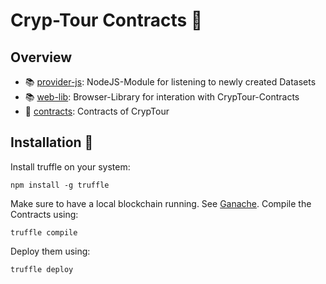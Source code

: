 # Cryp-Tour Contracts :scroll:
## Overview

 - :books: [provider-js](https://github.com/Cryp-Tour/provider-js): NodeJS-Module for listening to newly created Datasets
 - :books: [web-lib](https://github.com/Cryp-Tour/web-lib): Browser-Library for interation with CrypTour-Contracts
 - :scroll: [contracts](https://github.com/Cryp-Tour/contracts): Contracts of CrypTour

## Installation :rocket:
Install truffle on your system:
```
npm install -g truffle
```
Make sure to have a local blockchain running. See [Ganache](https://trufflesuite.com/ganache/).
Compile the Contracts using:
```
truffle compile
```
Deploy them using:
```
truffle deploy
```
